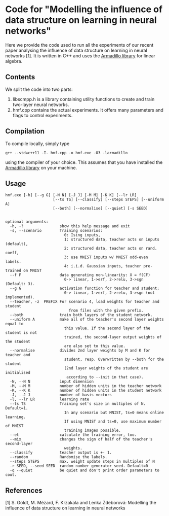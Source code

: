 Code for "Modelling the influence of data structure on learning in neural networks"
==================================

Here we provide the code used to run all the experiments of our recent paper
analysing the influence of data structure on learning in neural networks [1]. It
is written in C++ and uses the [Armadillo library](http://arma.sourceforge.net)
for linear algebra.

Contents
---------

We split the code into two parts:

1. libscmpp.h is a library containing utility functions to create and train
   two-layer neural networks.
2. hmf.cpp contains the actual experiments. It offers many parameters and
   flags to control experiments.

Compilation
-------

To compile locally, simply type
```
g++ --std=c++11 -I. hmf.cpp -o hmf.exe -O3 -larmadillo
``` 
using the compiler of your choice. This assumes that you have installed the [Armadillo
library](http://arma.sourceforge.net) on your machine.

Usage
-----

```
hmf.exe [-h] [--g G] [-N N] [-J J] [-M M] [-K K] [--lr LR]
                     [--ts TS] [--classify] [--steps STEPS] [--uniform A]
                     [--both] [--normalise] [--quiet] [-s SEED]


optional arguments:
  -h, -?                show this help message and exit
  -s, --scenario        Training scenarios:
                          0: Ising inputs,
                          1: structured data, teacher acts on inputs (default),
                          2: structured data, teacher acts on rand. coeff,
                          3: use MNIST inputs w/ MNIST odd-even labels.
                          4: i.i.d. Gaussian inputs, teacher pre-trained on MNIST
  --f F                 data generating non-linearity: X = f(CF)
                          0-> linear, 1->erf, 2->relu, 3->sgn (Default: 3).
  --g G                 activation function for teacher and student;
                          0-> linear, 1->erf, 2->relu, 3->sgn (not implemented).
  --teacher, -z  PREFIX For scenario 4, load weights for teacher and student
                            from files with the given prefix.
  --both                train both layers of the student network.
  --uniform A           make all of the teacher's second layer weights equal to
                          this value. If the second layer of the student is not
                          trained, the second-layer output weights of the student
                          are also set to this value.
  --normalise           divides 2nd layer weights by M and K for teacher and
                          student, resp. Overwritten by --both for the student
                          (2nd layer weights of the student are initialised
                           according to --init in that case).
  -N, --N N             input dimension
  -M, --M M             number of hidden units in the teacher network
  -K, --K K             number of hidden units in the student network
  -J, --J J             number of basis vectors
  -l, --lr LR           learning rate
  --ts TS               Training set's size in multiples of N. Default=1.
                          In any scenario but MNIST, ts=0 means online learning.
                          If using MNIST and ts=0, use maximum number of MNIST
                          training images possible.
  --et                  calculate the training error, too.
  --mix                 changes the sign of half of the teacher's second-layer
                          weights.
  --classify            teacher output is +- 1.
  --random              Randomise the labels.
  --steps STEPS         max. weight update steps in multiples of N
  -r SEED, --seed SEED  random number generator seed. Default=0
  -q --quiet            be quiet and don't print order parameters to cout.
```


References 
----------

[1] S. Goldt, M. Mézard, F. Krzakala and Lenka Zdeborová: Modelling the influence of
data structure on learning in neural networks
